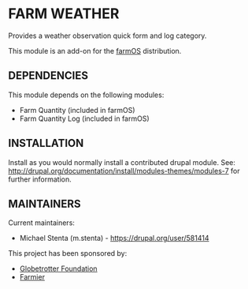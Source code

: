 FARM WEATHER
============

Provides a weather observation quick form and log category.

This module is an add-on for the [farmOS](http://drupal.org/project/farm)
distribution.

DEPENDENCIES
------------

This module depends on the following modules:

 * Farm Quantity (included in farmOS)
 * Farm Quantity Log (included in farmOS)

INSTALLATION
------------

Install as you would normally install a contributed drupal module. See:
http://drupal.org/documentation/install/modules-themes/modules-7 for further
information.

MAINTAINERS
-----------

Current maintainers:
 * Michael Stenta (m.stenta) - https://drupal.org/user/581414

This project has been sponsored by:
 * [Globetrotter Foundation](http://globetrotterfoundation.org)
 * [Farmier](http://farmier.com)
